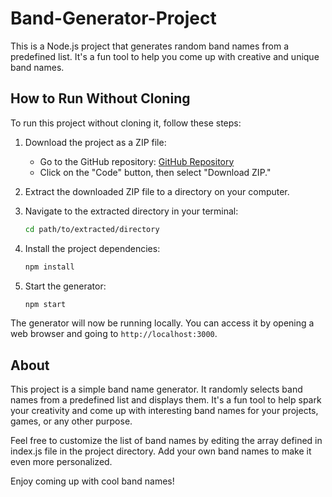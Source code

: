 # Band-Generator-Project

This is a Node.js project that generates random band names from a predefined list. It's a fun tool to help you come up with creative and unique band names.

## How to Run Without Cloning

To run this project without cloning it, follow these steps:

1. Download the project as a ZIP file:
   - Go to the GitHub repository: [GitHub Repository](https://github.com/prajwal-jadhav01/Band-Generator-Project)
   - Click on the "Code" button, then select "Download ZIP."

2. Extract the downloaded ZIP file to a directory on your computer.

3. Navigate to the extracted directory in your terminal:

   ```bash
   cd path/to/extracted/directory
   ```

4. Install the project dependencies:

   ```bash
   npm install
   ```

5. Start the generator:

   ```bash
   npm start
   ```

The generator will now be running locally. You can access it by opening a web browser and going to `http://localhost:3000`.

## About

This project is a simple band name generator. It randomly selects band names from a predefined list and displays them. It's a fun tool to help spark your creativity and come up with interesting band names for your projects, games, or any other purpose.

Feel free to customize the list of band names by editing the array defined in index.js file in the project directory. Add your own band names to make it even more personalized.

Enjoy coming up with cool band names!
```
